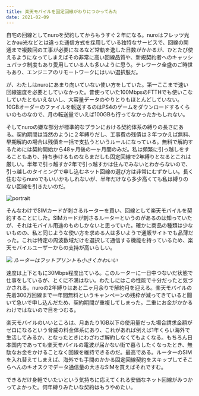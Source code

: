 ```yaml
---
title: 楽天モバイルを固定回線がわりにつかってみた
date: 2021-02-09
---
```


自宅の回線としてnuroを契約してからもうすぐ２年になる。nuroはフレッツ光とかau光などとは違った通信方式を採用している独特なサービスで、回線の開通まで複数回の工事が必要になるなど常軌を逸した日数がかかるが、ひとたび使えるようになってしまえばその非常に高い回線品質や、新規契約者へのキャッシュバック制度もあり愛用している人も多いように思う。テレワーク全盛のご時世もあり、エンジニアのリモートワークにはいい選択肢だ。

が、わたしはnuroにあまり向いていない使い方をしていた。第一ここまで速い回線速度を必要としていなかった。昔使っていた100MbpsのFTTHでも使いこなしていたともいえないし、大容量データのやりとりもほとんどしていない。10GBオーダーのファイルを転送するのはPS4のゲームをダウンロードするくらいのものなので、月の転送量でいえば100GBも行ってなかったかもしれない。

そしてnuroの嫌な部分が標準的なプランにおける契約体系の縛りの長さにある。契約期間は当然のように２年縛りだし、工事費の残債は３年つかえば無料、早期解約の場合は残債を一括で支払うというルールになっている。無料で解約するためには契約開始から48ヶ月後の一ヶ月間のみだ。私は頻繁に引っ越しをすることもあり、持ち歩けるものならまだしも固定回線で2年縛りとなるとこれは厳しい。半年で引っ越すか2年で引っ越すかは住んでみないとわからないので、引っ越しのタイミングで申し込むネット回線の選び方は非常にむずかしい。長く住むならnuroでもいいかもしれないが、半年だけなら多少高くても私は縛りのない回線を引きたいのだ。

![portrait](https://photos.smugmug.com/photos/i-GMsb5fp/0/aa64573b/X4/i-GMsb5fp-X4.jpg)

そんなわけでSIMカードが刺さるルーターを買い、回線として楽天モバイルを契約することにした。SIMカードが刺さるルーターというのがあるのは知っていたが、それはモバイル用途のものしかないと思っていた。確かに商品の種類は少ないものの、私と同じような使い方を求める人は多いようで通販サイトでも品薄だった。これは特定の周波数域だけを選択して通信する機能を持っているため、楽天モバイルユーザーからの支持が高いらしい。

![](https://photos.smugmug.com/photos/i-SPGTn3k/0/93c51d69/X3/i-SPGTn3k-X3.jpg)
*ルーターはフットプリントも小さくかわいい*

速度は上下ともに30Mbps程度出ている。このルーターに一日中つないだ状態で仕事をしているが、とくに不満はない。わたしにはこの性能で十分だったと気づかされる。nuroの2年縛りはあと二ヶ月余りで解約月を迎える。楽天モバイルの先着300万回線まで一年間無料というキャンペーンの残枠が減ってきていると聞いて急いで申し込んだため、契約期間が重複してしまった。二重にお金がかかるわけではないので目をつむる。

楽天モバイルのいいところは、月あたり1GB以下の使用量だった場合請求金額がゼロになるという脅威の料金体系にあり、これがあれば例えば1年くらい海外で生活してみるか、となったときにわざわざ解約しなくてもよくなる。もちろん日本国内であっても楽天モバイルの電波が届かない街で暮らしたくなったとき、無駄なお金をかけることなく回線を維持できるのだ。最高である。ルーターのSIMを入れ替えてしまえば、海外でも手間のかかる固定回線契約をスキップしてそこらへんのキオスクでデータ通信量の大きなSIMを買えばそれですむ。

できるだけ身軽でいたいという気持ちに応えてくれる安価なネット回線がみつかってよかった。何年縛りみたいな契約はもうやめたい。
